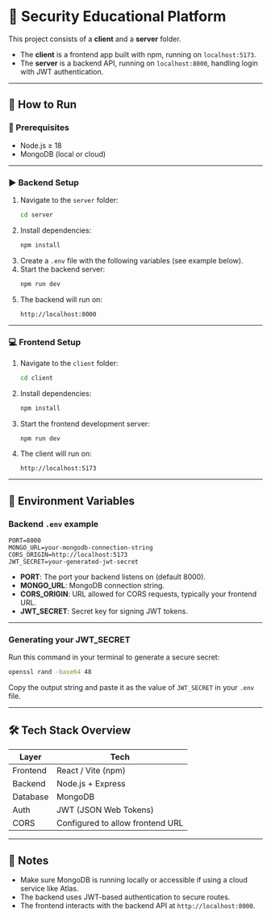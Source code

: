 # 🔐 Security Educational Platform

This project consists of a **client** and a **server** folder.

- The **client** is a frontend app built with npm, running on `localhost:5173`.
- The **server** is a backend API, running on `localhost:8000`, handling login with JWT authentication.

---

## 🚀 How to Run

### 🔧 Prerequisites

- Node.js ≥ 18
- MongoDB (local or cloud)

---

### ▶️ Backend Setup

1. Navigate to the `server` folder:
   ```bash
   cd server
   ```
2. Install dependencies:
   ```bash
   npm install
   ```
3. Create a `.env` file with the following variables (see example below).
4. Start the backend server:
   ```bash
   npm run dev
   ```
5. The backend will run on:
   ```
   http://localhost:8000
   ```

---

### 💻 Frontend Setup

1. Navigate to the `client` folder:
   ```bash
   cd client
   ```
2. Install dependencies:
   ```bash
   npm install
   ```
3. Start the frontend development server:
   ```bash
   npm run dev
   ```
4. The client will run on:
   ```
   http://localhost:5173
   ```

---

## 🔐 Environment Variables

### Backend `.env` example

```env
PORT=8000
MONGO_URL=your-mongodb-connection-string
CORS_ORIGIN=http://localhost:5173
JWT_SECRET=your-generated-jwt-secret
```

- **PORT**: The port your backend listens on (default 8000).
- **MONGO_URL**: MongoDB connection string.
- **CORS_ORIGIN**: URL allowed for CORS requests, typically your frontend URL.
- **JWT_SECRET**: Secret key for signing JWT tokens.

---

### Generating your JWT_SECRET

Run this command in your terminal to generate a secure secret:

```bash
openssl rand -base64 48
```

Copy the output string and paste it as the value of `JWT_SECRET` in your `.env` file.

---

## 🛠️ Tech Stack Overview

| Layer    | Tech                             |
| -------- | -------------------------------- |
| Frontend | React / Vite (npm)               |
| Backend  | Node.js + Express                |
| Database | MongoDB                          |
| Auth     | JWT (JSON Web Tokens)            |
| CORS     | Configured to allow frontend URL |

---

## 📝 Notes

- Make sure MongoDB is running locally or accessible if using a cloud service like Atlas.
- The backend uses JWT-based authentication to secure routes.
- The frontend interacts with the backend API at `http://localhost:8000`.
